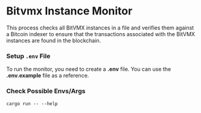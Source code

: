 # Bitvmx Instance Monitor

This process checks all BitVMX instances in a file and verifies them against a Bitcoin indexer to ensure that the transactions associated with the BitVMX instances are found in the blockchain.

### Setup `.env` File

To run the monitor, you need to create a **.env** file. You can use the **.env.example** file as a reference.

### Check Possible Envs/Args

```
cargo run -- --help
```